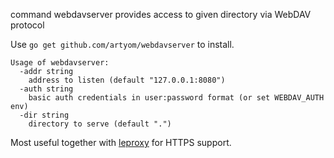 command webdavserver provides access to given directory via WebDAV protocol

Use `go get github.com/artyom/webdavserver` to install.

	Usage of webdavserver:
	  -addr string
		address to listen (default "127.0.0.1:8080")
	  -auth string
		basic auth credentials in user:password format (or set WEBDAV_AUTH env)
	  -dir string
		directory to serve (default ".")

Most useful together with [leproxy](https://github.com/artyom/leproxy) for HTTPS support.

